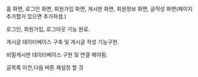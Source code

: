 홈 화면, 로그인 화면, 회원가입 화면, 게시판 화면, 회원정보 화면, 글작성 화면(페이지 추가할거 있으면 추가하셈.)
 
 
 
로그인, 회원가입, 로그아웃 기능 완료.

게시글 데이터베이스 구축 및 게시글 작성 기능구현.


비밀게시판 데이터베이스 구현 및 연결 해야됨.

글목록 이전,다음 버튼 재설정 할 것

